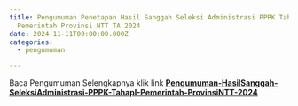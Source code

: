 ```yaml
---
title: Pengumuman Penetapan Hasil Sanggah Seleksi Administrasi PPPK Tahap I
  Pemerintah Provinsi NTT TA 2024
date: 2024-11-11T00:00:00.000Z
categories:
  - pengumuman

---
```


Baca Pengumuman Selengkapnya klik link **[Pengumuman-HasilSanggah-SeleksiAdministrasi-PPPK-TahapI-Pemerintah-ProvinsiNTT-2024](https://bkd.nttprov.go.id/web/wp-content/uploads/2024/11/Pengumuman-HasilSanggah-SeleksiAdministrasi-PPPK-TahapI-Pemerintah-ProvinsiNTT-2024.pdf)**
